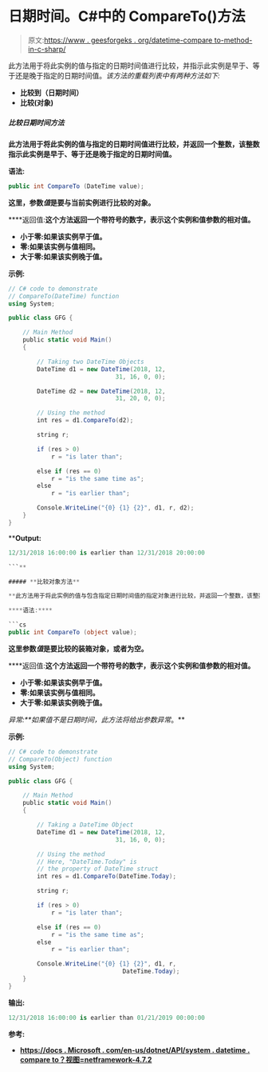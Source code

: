 # 日期时间。C#中的 CompareTo()方法

> 原文:[https://www . geesforgeks . org/datetime-compare to-method-in-c-sharp/](https://www.geeksforgeeks.org/datetime-compareto-method-in-c-sharp/)

此方法用于将此实例的值与指定的日期时间值进行比较，并指示此实例是早于、等于还是晚于指定的日期时间值。*该方法的重载列表中有两种方法如下:*

*   **比较到（日期时间）**
*   **比较(对象)**

##### **比较日期时间方法**

**此方法用于将此实例的值与指定的日期时间值进行比较，并返回一个整数，该整数指示此实例是早于、等于还是晚于指定的日期时间值。**

****语法:****

```cs
public int CompareTo (DateTime value);
```

**这里，参数*值*是要与当前实例进行比较的对象。**

****返回值:**这个方法返回一个带符号的数字，表示这个实例和值参数的相对值。**

*   ****小于零**:如果该实例早于值。**
*   ****零**:如果该实例与值相同。**
*   ****大于零**:如果该实例晚于值。**

****示例:****

```cs
// C# code to demonstrate
// CompareTo(DateTime) function
using System;

public class GFG {

    // Main Method
    public static void Main()
    {

        // Taking two DateTime Objects
        DateTime d1 = new DateTime(2018, 12,
                              31, 16, 0, 0);

        DateTime d2 = new DateTime(2018, 12,
                              31, 20, 0, 0);

        // Using the method
        int res = d1.CompareTo(d2);

        string r;

        if (res > 0)
            r = "is later than";

        else if (res == 0)
            r = "is the same time as";
        else
            r = "is earlier than";

        Console.WriteLine("{0} {1} {2}", d1, r, d2);
    }
}
```

****Output:**

```cs
12/31/2018 16:00:00 is earlier than 12/31/2018 20:00:00

```** 

##### **比较对象方法**

**此方法用于将此实例的值与包含指定日期时间值的指定对象进行比较，并返回一个整数，该整数指示此实例是早于、等于还是晚于指定日期时间值。**

****语法:****

```cs
public int CompareTo (object value);
```

**这里参数*值*是要比较的装箱对象，或者为空。**

****返回值:**这个方法返回一个带符号的数字，表示这个实例和值参数的相对值。**

*   ****小于零**:如果该实例早于值。**
*   ****零**:如果该实例与值相同。**
*   ****大于零**:如果该实例晚于值。**

****异常:**如果*值*不是日期时间，此方法将给出*参数异常*。**

****示例:****

```cs
// C# code to demonstrate
// CompareTo(Object) function
using System;

public class GFG {

    // Main Method
    public static void Main()
    {

        // Taking a DateTime Object
        DateTime d1 = new DateTime(2018, 12,
                              31, 16, 0, 0);

        // Using the method
        // Here, "DateTime.Today" is
        // the property of DateTime struct
        int res = d1.CompareTo(DateTime.Today);

        string r;

        if (res > 0)
            r = "is later than";

        else if (res == 0)
            r = "is the same time as";
        else
            r = "is earlier than";

        Console.WriteLine("{0} {1} {2}", d1, r, 
                                DateTime.Today);
    }
}
```

****输出:****

```cs
12/31/2018 16:00:00 is earlier than 01/21/2019 00:00:00
```

****参考:****

*   **[https://docs . Microsoft . com/en-us/dotnet/API/system . datetime . compare to？视图=netframework-4.7.2](https://docs.microsoft.com/en-us/dotnet/api/system.datetime.compareto?view=netframework-4.7.2)**